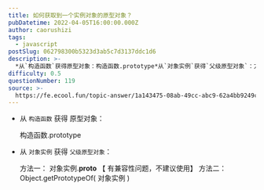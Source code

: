```yaml
---
title: 如何获取到一个实例对象的原型对象？
pubDatetime: 2022-04-05T16:00:00.000Z
author: caorushizi
tags:
  - javascript
postSlug: 062798300b5323d3ab5c7d3137ddc1d6
description: >-
  *从`构造函数`获得原型对象：构造函数.prototype*从`对象实例`获得`父级原型对象`：方法一：对象实例.__proto__【有兼容性问题，不建议使用】方法二：Object.getProtot
difficulty: 0.5
questionNumber: 119
source: >-
  https://fe.ecool.fun/topic-answer/1a143475-08ab-49cc-abc9-62a4bb9249c0?orderBy=updateTime&order=desc&tagId=10
---
```


- 从 `构造函数` 获得 原型对象：

  构造函数.prototype

- 从 `对象实例` 获得 `父级原型对象`：

  方法一： 对象实例.**proto** 【 有兼容性问题，不建议使用】
  方法二：Object.getPrototypeOf( 对象实例 )
